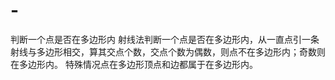 # -
判断一个点是否在多边形内
射线法判断一个点是否在多边形内，从一直点引一条射线与多边形相交，算其交点个数，交点个数为偶数，则点不在多边形内；奇数则在多边形内。
特殊情况点在多边形顶点和边都属于在多边形内。
